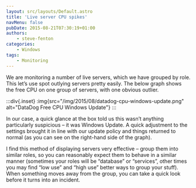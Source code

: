 ```yaml
---
layout: src/layouts/Default.astro
title: 'Live server CPU spikes'
navMenu: false
pubDate: 2015-08-21T07:30:19+01:00
authors:
    - steve-fenton
categories:
    - Windows
tags:
    - Monitoring
---
```


We are monitoring a number of live servers, which we have grouped by role. This let’s use spot outlying servers pretty easily. The below graph shows the free CPU on one group of servers, with one obvious outlier.

:::div{.inset}
:img{src="/img/2015/08/datadog-cpu-windows-update.png" alt="DataDog Free CPU Windows Update"}
:::

In our case, a quick glance at the box told us this wasn’t anything particularly suspicious – it was Windows Update. A quick adjustment to the settings brought it in line with our update policy and things returned to normal (as you can see on the right-hand side of the graph).

I find this method of displaying servers very effective – group them into similar roles, so you can reasonably expect them to behave in a similar manner (sometimes your roles will be “database” or “services”, other times you may find “low use” and “high use” better ways to group your stuff). When something moves away from the group, you can take a quick look before it turns into an incident.